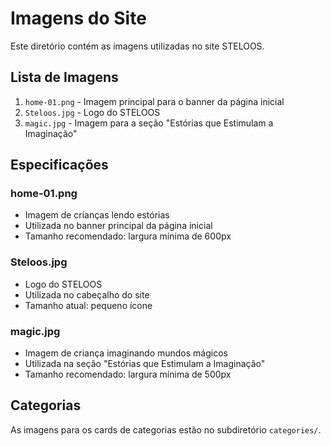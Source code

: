 # Imagens do Site

Este diretório contém as imagens utilizadas no site STELOOS.

## Lista de Imagens

1. `home-01.png` - Imagem principal para o banner da página inicial
2. `Steloos.jpg` - Logo do STELOOS
3. `magic.jpg` - Imagem para a seção "Estórias que Estimulam a Imaginação"

## Especificações

### home-01.png
- Imagem de crianças lendo estórias
- Utilizada no banner principal da página inicial
- Tamanho recomendado: largura mínima de 600px

### Steloos.jpg
- Logo do STELOOS
- Utilizada no cabeçalho do site
- Tamanho atual: pequeno ícone

### magic.jpg
- Imagem de criança imaginando mundos mágicos
- Utilizada na seção "Estórias que Estimulam a Imaginação"
- Tamanho recomendado: largura mínima de 500px

## Categorias

As imagens para os cards de categorias estão no subdiretório `categories/`.
